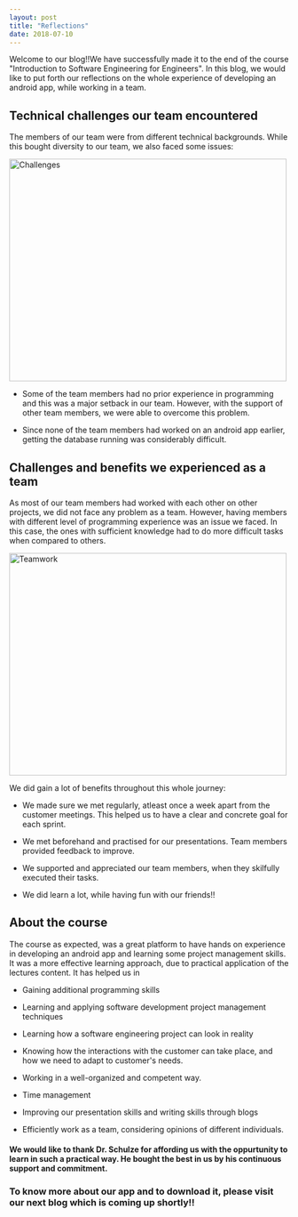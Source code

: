 ```yaml
---
layout: post
title: "Reflections"
date: 2018-07-10
---
```


Welcome to our blog!!We have successfully made it to the end of the course "Introduction to Software Engineering for Engineers". In this blog, we would like to put forth our reflections on the whole experience of developing an android app, while working in a team. 

## Technical challenges our team encountered

The members of our team were from different technical backgrounds. While this bought diversity to our team, we also faced some issues:

<img src="{{site.baseurl}}/images/Challenges.png" alt="Challenges" height="400" width="500">

* Some of the team members had no prior experience in programming and this was a major setback in our team. However, with the support of other team members, we were able to overcome this problem. 

* Since none of the team members had worked on an android app earlier, getting the database running was considerably difficult.  


## Challenges and benefits we experienced as a team

As most of our team members had worked with each other on other projects, we did not face any problem as a team. However, having members with different level of programming experience was an issue we faced. In this case, the ones with sufficient knowledge had to do more difficult tasks when compared to others.  

<img src="{{site.baseurl}}/images/Team.JPG" alt="Teamwork" height="400" width="500">

We did gain a lot of benefits throughout this whole journey:

* We made sure we met regularly, atleast once a week apart from the customer meetings. This helped us to have a clear and concrete goal for each sprint. 

* We met beforehand and practised for our presentations. Team members provided feedback to improve. 

* We supported and appreciated our team members, when they skilfully executed their tasks. 

* We did learn a lot, while having fun with our friends!! 


## About the course
The course as expected, was a great platform to have hands on experience in developing an android app and learning some project management skills. It was a more effective learning approach, due to practical application of the lectures content. 
It has helped us in 

* Gaining additional programming skills

* Learning and applying software development project management techniques

* Learning how a software engineering project can look in reality

* Knowing how the interactions with the customer can take place, and how we need to adapt to customer's needs.

* Working in a well-organized and competent way.

* Time management 

* Improving our presentation skills and writing skills through blogs 

* Efficiently work as a team, considering opinions of different individuals.   

  
#### We would like to thank Dr. Schulze for affording us with the oppurtunity to learn in such a practical way. He bought the best in us by his continuous support and commitment. 

### To know more about our app and to download it, please visit our next blog which is coming up shortly!! 


